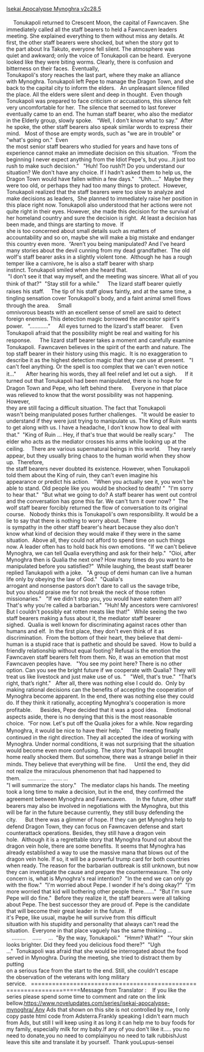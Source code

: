 [Isekai Apocalypse Mynoghra v2c28.5](https://www.lupus-sensei.com/2020/11/c2e28x.html)
<br/><br/>
 　Tonukapoli returned to Crescent Moon, the capital of Fawncaven. She immediately called all the staff bearers to held a Fawncaven leaders meeting. She explained everything to them without miss any details. At<br/>
 first, the other staff bearers were shocked, but when the story got to <br/>
the part about Ira Takuto, everyone fell silent. The atmosphere was <br/>
quiet and awkward; only the voice of Tonukapoli can be heard.  Everyone looked like they were biting worms. Clearly, there is confusion and bitterness on their faces.  Eventually,<br/>
 Tonukapoli's story reaches the last part, where they make an alliance <br/>
with Mynoghra. Tonukapoli left Pepe to manage the Dragon Town, and she <br/>
back to the capital city to inform the elders.   An unpleasant silence filled the place. All the elders were silent and deep in thought.  Even though Tonukapoli was prepared to face criticism or accusations, this silence felt very uncomfortable for her.  The silence that seemed to last forever eventually came to an end. The human staff bearer, who also the mediator in the Elderly group, slowly spoke.   “Well, I don't know what to say.”  After he spoke, the other staff bearers also speak similar words to express their mind.   Most of those are empty words, such as "we are in trouble" or "what's going on."  Even<br/>
 the most senior staff bearers who studied for years and have tons of <br/>
experience cannot make an immediate decision on this situation.  “From the beginning I never expect anything from the Idiot Pepe's, but you…it just too rush to make such decision.”   "Huh! Too rush?! Do you understand our situation? We don't have any choice. If I hadn't asked them to help us, the Dragon Town would have fallen within a few days."   “Uhh…..”  Maybe they were too old, or perhaps they had too many things to protect.  However, Tonukapoli realized that the staff bearers were too slow to analyze and make decisions as leaders,  She planned to immediately raise her position in this place right now. Tonukapoli also understood that her actions were not quite right in their eyes. However, she made this decision for the survival of her homeland country and sure the decision is right.  At least a decision has been made, and things are starting to move.  If<br/>
 she is too concerned about small details such as matters of <br/>
accountability and so on, maybe she will make a big mistake and endanger<br/>
 this country even more.  “Aren’t you being manipulated? And I've heard many stories about the devil cunning from my dead grandfather.  The old wolf's staff bearer asks in a slightly violent tone.  Although he has a rough temper like a carnivore, he is also a staff bearer with sharp instinct. Tonukapoli smiled when she heard that.  <br/>
 "I don't see it that way myself, and the meeting was sincere. What all of you think of that?"  "Stay still for a while."  　The lizard staff bearer quietly raises his staff. 　The tip of his staff glows faintly, and at the same time, a tingling sensation cover Tonukapoli's body, and a faint animal smell flows through the area.  　Small<br/>
 omnivorous beasts with an excellent sense of smell are said to detect <br/>
foreign enemies. This detection magic borrowed the ancestor spirit's <br/>
power.   “…………”  　All eyes turned to the lizard's staff bearer. 　Even Tonukapoli afraid that the possibility might be real and waiting for his response.  　The lizard staff bearer takes a moment and carefully examine Tonukapoli.  Fawncaven believes in the spirit of the earth and nature. The top staff bearer in their history using this magic.  It is no exaggeration to describe it as the highest detection magic that they can use at present.   "I can't feel anything. Or the spell is too complex that we can't even notice it..."   　After hearing his words, they all feel relief and let out a sigh.  　If it turned out that Tonukapoli had been manipulated, there is no hope for Dragon Town and Pepe, who left behind there.  　Everyone in that place was relieved to know that the worst possibility was not happening.  However,<br/>
 they are still facing a difficult situation. The fact that Tonukapoli <br/>
wasn't being manipulated poses further challenges.   "It would be easier to understand if they were just trying to manipulate us. The King of Ruin wants to get along with us. I have a headache, I don't know how to deal with that."  "King of Ruin ... Hey, if that's true that would be really scary."  　The elder who acts as the mediator crosses his arms while looking up at the ceiling. 　There are various supernatural beings in this world. 　They rarely appear, but they usually bring chaos to the human world when they show up.  Therefore,<br/>
 the staff bearers never doubted its existence. However, when Tonukapoli<br/>
 told them about the King of ruin, they can't even imagine his <br/>
appearance or predict his action.   "When you actually see it, you won't be able to stand. Old people like you would be shocked to death! "  "I'm sorry to hear that."  "But what we going to do? A staff bearer has went out control and the conversation has gone this far. We can't turn it over now? "  The wolf staff bearer forcibly returned the flow of conversation to its original course.   Nobody thinks this is Tonukapoli's own responsibility. It would be a lie to say that there is nothing to worry about. There<br/>
 is sympathy in the other staff bearer's heart because they also don't <br/>
know what kind of decision they would make if they were in the same <br/>
situation.  Above all, they could not afford to spend time on such things now. A leader often has to hold back his own emotions.  "If we can't believe Mynoghra, we can tell Qualia everything and ask for their help."  "Oioi, after Mynoghra then is Qualia the next one? How many times do you want to be manipulated before you satisfied?"  While laughing, the beast staff bearer replied Tanukapoli with a joke.   "A group of demi human can live a human life only by obeying the law of God."  "Qualia's<br/>
 arrogant and nonsense pastors don't dare to call us the savage tribe, <br/>
but you should praise me for not break the neck of those rotten <br/>
missionaries."   "If we didn't stop you, you would have eaten them all? That's why you're called a barbarian."  "Huh! My ancestors were carnivores! But I couldn't possibly eat rotten meats like that!"   While seeing the two staff bearers making a fuss about it, the mediator staff bearer sighed.  Qualia is well known for discriminating against races other than humans and elf.  In the first place, they don't even think of it as discrimination.  From the bottom of their heart, they believe that demi-human is a stupid race that is pathetic and should be saved.  How to build a friendly relationship without equal footing? Refusal is the emotion the Fawncaven staff bearers felt from them. No, it was an emotion that most Fawncaven peoples have.   "You see my point here? There is no other option. Can you see the bright future if we cooperate with Qualia? They will treat us like livestock and just make use of us. "   "Well, that's true."  "That’s right, that’s right."   After all, there was nothing else I could do.  Only by making rational decisions can the benefits of accepting the cooperation of Mynoghra become apparent. In the end, there was nothing else they could do. If they think it rationally, accepting Mynoghra's cooperation is more profitable.  　Besides, Pepe decided that it was a good idea.  　Emotional aspects aside, there is no denying that this is the most reasonable choice.  “For now. Let's put off the Qualia jokes for a while. Now regarding Mynoghra, it would be nice to have their help."  　The meeting finally continued in the right direction. They all accepted the idea of ​​working with Mynoghra. Under normal conditions, it was not surprising that the situation would become even more confusing. The story that Tonkapoli brought home really shocked them. But somehow, there was a strange belief in their minds. They believe that everything will be fine.  　Until the end, they did not realize the miraculous phenomenon that had happened to them. 　............ 　...... ...  <br/>
"I will summarize the story."   The mediator claps his hands. The meeting took a long time to make a decision, but in the end, they confirmed the agreement between Mynoghra and Fawncaven.   　In the future, other staff bearers may also be involved in negotiations with the Mynoghra, but this will be far in the future because currently, they still busy defending the city.  　But there was a glimmer of hope. If they can get Mynoghra help to defend Dragon Town, they can focus on Fawncaven defense and start counterattack operations. Besides, they still have a dragon vein hole.  Although it is a regrettable story that Mynoghra found out about the dragon vein hole, there are some benefits.  It seems that Mynoghra has already established a way to use the massive mana that blows out of the dragon vein hole. If so, it will be a powerful trump card for both countries when ready. The reason for the barbarian outbreak is still unknown, but now they can investigate the cause and prepare the countermeasure. The only concern is, what is Mynoghra's real intention?  "In the end we can only go with the flow."  "I'm worried about Pepe. I wonder if he's doing okay?"  "I'm more worried that kid will bothering other people there......."  "But I'm sure Pepe will do fine."  Before they realize it, the staff bearers were all talking about Pepe. The best successor they are proud of. Pepe is the candidate that will become their great leader in the future.  If<br/>
 it's Pepe, like usual, maybe he will survive from this difficult <br/>
situation with his stupidity and personality that always can't read the <br/>
situation.  Everyone in that place vaguely has the same thinking ... 　……… 　…… 　…  "By the way, Tonukapoli."   "Hmm? What?"   "Your skin looks brighter. Did they feed you delicious food there?"  "Ugh ..."  Tonukapoli was afraid that she would be interrogated about the food served in Mynoghra. During the meeting, she tried to distract them by putting<br/>
 on a serious face from the start to the end. Still, she couldn't escape<br/>
 the observation of the veterans with long military service.   ====================================================================Message from Translator :    If you like the series please spend some time to comment and rate on the link bellow.https://www.novelupdates.com/series/isekai-apocalypse-mynoghra/ Any Ads that shown on this site is not controlled by me, I only copy paste html code from Adsterra.Frankly speaking I didn't earn much from Ads, but still I will keep using it as long it can help me to buy foods for my family, especially milk for my baby.If any of you don't like it..... you no need to donate,you no need to complainyou no need to talk rubbishJust leave this site and translate it by yourself.  Thank youLupus-sensei  <br/>
